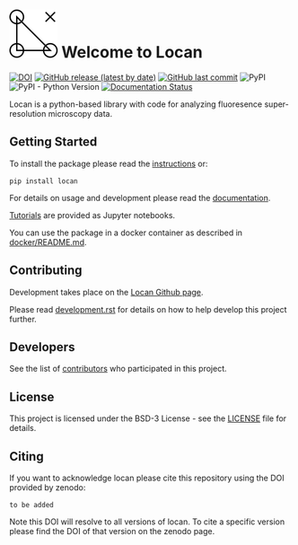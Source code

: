 ![logo](./docs/_static/logo.png) Welcome to Locan
==================================================

[![DOI](https://zenodo.org/badge/DOI/10.5281/zenodo.5722472.svg)](https://doi.org/10.5281/zenodo.5722472)
[![GitHub release (latest by date)](https://img.shields.io/github/v/release/super-resolution/locan)](https://github.com/super-resolution/Locan)
[![GitHub last commit](https://img.shields.io/github/last-commit/super-resolution/locan)](https://github.com/super-resolution/Locan/commits/master)
![PyPI](https://img.shields.io/pypi/v/locan)
![PyPI - Python Version](https://img.shields.io/pypi/pyversions/locan)
[![Documentation Status](https://readthedocs.org/projects/locan/badge/?version=stable)](https://locan.readthedocs.io/en/stable/?badge=stable)


Locan is a python-based library with code for analyzing fluoresence super-resolution
microscopy data.

Getting Started
----------------

To install the package please read the [instructions](https://locan.readthedocs.io/en/latest/source/installation.html) or:

    pip install locan

For details on usage and development please read the [documentation](https://locan.readthedocs.io).

[Tutorials](https://locan.readthedocs.io/en/latest/tutorials/tutorials.html) are provided as Jupyter notebooks.

You can use the package in a docker container as described in [docker/README.md](docker/README.md).

Contributing
------------

Development takes place on the [Locan Github page](https://github.com/super-resolution/Locan).

Please read [development.rst](https://locan.readthedocs.io/en/latest/source/development.html) for details on how to help develop this project further.

Developers
----------

See the list of [contributors](https://locan.readthedocs.io/en/latest/source/contributions.html) who participated in this project.

License
-------

This project is licensed under the BSD-3 License - see the [LICENSE](LICENSE.md) file for details.

Citing
-------

If you want to acknowledge locan please cite this repository using the DOI provided by zenodo:

    to be added

Note this DOI will resolve to all versions of locan. 
To cite a specific version please find the DOI of that version on the zenodo page. 
